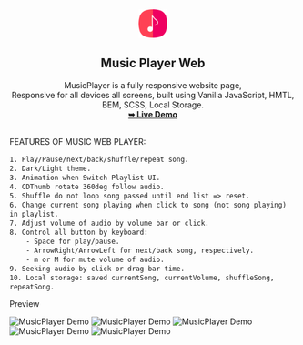  <div align="center">
 <img src="./readme-images/logo.png" style="width: 50px" /> <h2 >Music Player Web </h2>
            MusicPlayer is a fully responsive website page, <br />Responsive for all devices all screens, built using Vanilla JavaScript, HMTL, BEM, SCSS, Local Storage.
            </br>
            <a href="https://crisnguyen23.github.io/musicPlayerPro/"><strong>➥ Live Demo</strong></a>
   </div>
<br />

FEATURES OF MUSIC WEB PLAYER:

    1. Play/Pause/next/back/shuffle/repeat song.
    2. Dark/Light theme.
    3. Animation when Switch Playlist UI.
    4. CDThumb rotate 360deg follow audio.
    5. Shuffle do not loop song passed until end list => reset.
    6. Change current song playing when click to song (not song playing) in playlist.
    7. Adjust volume of audio by volume bar or click.
    8. Control all button by keyboard:
        - Space for play/pause.
        - ArrowRight/ArrowLeft for next/back song, respectively.
        - m or M for mute volume of audio.
    9. Seeking audio by click or drag bar time.
    10. Local storage: saved currentSong, currentVolume, shuffleSong, repeatSong.

Preview

![MusicPlayer Demo](./readme-images/home1.png 'Demo')
![MusicPlayer Demo](./readme-images/home2.png 'Demo')
![MusicPlayer Demo](./readme-images/playlist1.png 'Demo')
![MusicPlayer Demo](./readme-images/home3.png 'Demo')
![MusicPlayer Demo](./readme-images/playlist1.png 'Demo')
